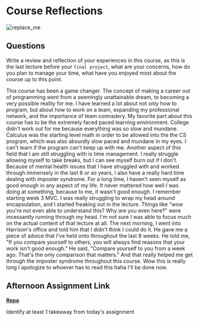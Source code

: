 # Course Reflections

![replace_me](https://codeworks.blob.core.windows.net/public/assets/img/illustrations/placeholder.svg)

## Questions

Write a review and reflection of your experiences in this course, as this is the last lecture before your `final project`, what are your concerns, how do you plan to manage your time, what have you enjoyed most about the course up to this point.

This course has been a game changer. The concept of making a career out of programming went from a seemingly unattainable dream, to becoming a very possible reality for me. I have learned a lot about not only how to program, but about how to work on a team, expanding my professional network, and the importance of team comradery. My favorite part about this course has to be the extremely faced paced learning environment. College didn't work out for me because everything was so slow and mundane. Calculus was the starting level math in order to be allowed into the the CS program, which was also absurdly slow paced and mundane in my eyes. I can't learn if the program can't keep up with me. Another aspect of this field that I am still struggling with is time management. I really struggle allowing myself to take breaks, but I can see myself burn out if I don't. Because of mental health issues that I have struggled with and worked through immensely in the last 6 or so years, I also have a really hard time dealing with imposter syndrome. For a long time, I haven't seen myself as good enough in any aspect of my life. It never mattered how well I was doing at something, because to me, it wasn't good enough. I remember starting week 3 MVC. I was really struggling to wrap my head around encapsulation, and I started freaking out in the lecture. Things like "wow you're not even able to understand this? Why are you even here?" were incessantly running through my head. I'm not sure I was able to focus much on the actual content of that lecture at all. The next morning, I went into Harrison's office and told him that I didn't think I could do it. He gave me a piece of advice that I've held onto throughout the last 8 weeks. He told me, "If you compare yourself to others, you will always find reasons that your work isn't good enough." He said, "Compare yourself to you from a week ago. That's the only comparison that matters." And that really helped me get through the imposter syndrome throughout this course. Wow this is really long I apologize to whoever has to read this haha I'll be done now.

## Afternoon Assignment Link

**[Repo](https://github.com/JacksonHagen/<ASSIGNMENT_REPO>)**

Identify at least 1 takeaway from today's assignment
